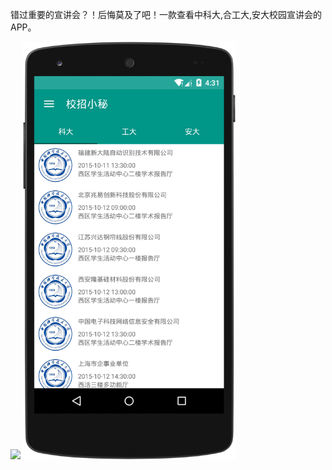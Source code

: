 错过重要的宣讲会？！后悔莫及了吧！一款查看中科大,合工大,安大校园宣讲会的APP。


<img src="http://7xljei.com1.z0.glb.clouddn.com/myjobframe.gif" width="340" />
<img src="https://github.com/leerduo/MyJobForContest/blob/master/device-2015-10-10-163301.png" width="340" />
